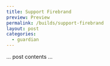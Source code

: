 ```yaml
---
title: Support Firebrand
preview: Preview
permalink: /builds/support-firebrand
layout: post
categories:
  - guardian
---
```


… post contents …